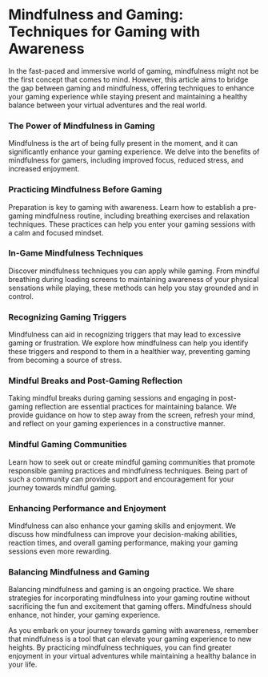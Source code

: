 # Mindfulness and Gaming: Techniques for Gaming with Awareness

In the fast-paced and immersive world of gaming, mindfulness might not be the first concept that comes to mind. However, this article aims to bridge the gap between gaming and mindfulness, offering techniques to enhance your gaming experience while staying present and maintaining a healthy balance between your virtual adventures and the real world.

### The Power of Mindfulness in Gaming
Mindfulness is the art of being fully present in the moment, and it can significantly enhance your gaming experience. We delve into the benefits of mindfulness for gamers, including improved focus, reduced stress, and increased enjoyment.

### Practicing Mindfulness Before Gaming
Preparation is key to gaming with awareness. Learn how to establish a pre-gaming mindfulness routine, including breathing exercises and relaxation techniques. These practices can help you enter your gaming sessions with a calm and focused mindset.

### In-Game Mindfulness Techniques
Discover mindfulness techniques you can apply while gaming. From mindful breathing during loading screens to maintaining awareness of your physical sensations while playing, these methods can help you stay grounded and in control.

### Recognizing Gaming Triggers
Mindfulness can aid in recognizing triggers that may lead to excessive gaming or frustration. We explore how mindfulness can help you identify these triggers and respond to them in a healthier way, preventing gaming from becoming a source of stress.

### Mindful Breaks and Post-Gaming Reflection
Taking mindful breaks during gaming sessions and engaging in post-gaming reflection are essential practices for maintaining balance. We provide guidance on how to step away from the screen, refresh your mind, and reflect on your gaming experiences in a constructive manner.

### Mindful Gaming Communities
Learn how to seek out or create mindful gaming communities that promote responsible gaming practices and mindfulness techniques. Being part of such a community can provide support and encouragement for your journey towards mindful gaming.

### Enhancing Performance and Enjoyment
Mindfulness can also enhance your gaming skills and enjoyment. We discuss how mindfulness can improve your decision-making abilities, reaction times, and overall gaming performance, making your gaming sessions even more rewarding.

### Balancing Mindfulness and Gaming
Balancing mindfulness and gaming is an ongoing practice. We share strategies for incorporating mindfulness into your gaming routine without sacrificing the fun and excitement that gaming offers. Mindfulness should enhance, not hinder, your gaming experience.

As you embark on your journey towards gaming with awareness, remember that mindfulness is a tool that can elevate your gaming experience to new heights. By practicing mindfulness techniques, you can find greater enjoyment in your virtual adventures while maintaining a healthy balance in your life.